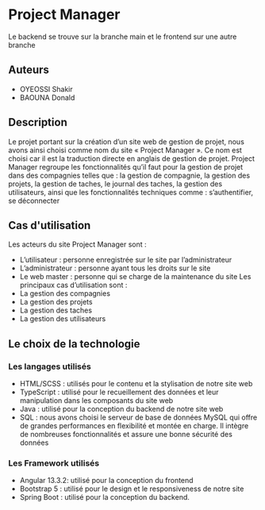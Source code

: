 

# Project Manager
Le backend se trouve sur la branche main et le frontend sur une autre branche

## Auteurs

- OYEOSSI Shakir
- BAOUNA Donald


## Description

Le projet portant sur la création d’un site web de gestion de projet, nous avons ainsi
choisi comme nom du site « Project Manager ». Ce nom est choisi car il est la
traduction directe en anglais de gestion de projet.
Project Manager regroupe les fonctionnalités qu’il faut pour la gestion de projet
dans des compagnies telles que : la gestion de compagnie, la gestion des projets, la
gestion de taches, le journal des taches, la gestion des utilisateurs, ainsi que les
fonctionnalités techniques comme : s’authentifier, se déconnecter



## Cas d'utilisation

Les acteurs du site Project Manager sont :
- L’utilisateur : personne enregistrée sur le site par l’administrateur
- L’administrateur : personne ayant tous les droits sur le site
- Le web master : personne qui se charge de la maintenance du site
Les principaux cas d’utilisation sont :
- La gestion des compagnies
- La gestion des projets
- La gestion des taches
- La gestion des utilisateurs
## Le choix de la technologie

### Les langages utilisés
- HTML/SCSS : utilisés pour le contenu et la stylisation de notre site web
- TypeScript : utilisé pour le recueillement des données et leur manipulation dans les composants du site web
- Java : utilisé pour la conception du backend de notre site web
- SQL : nous avons choisi le serveur de base de données MySQL qui offre de grandes performances en flexibilité et montée en charge. Il intègre de nombreuses fonctionnalités et assure une bonne sécurité des données
### Les Framework utilisés
- Angular 13.3.2: utilisé pour la conception du frontend
- Bootstrap 5 : utilisé pour le design et le responsiveness de notre site
- Spring Boot : utilisé pour la conception du backend.
